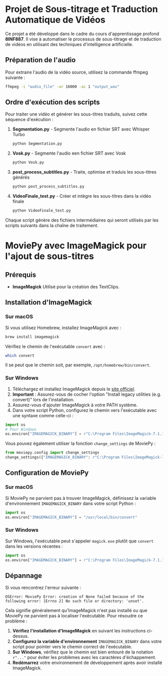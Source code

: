 # Projet de Sous-titrage et Traduction Automatique de Vidéos

Ce projet a été développé dans le cadre du cours d'apprentissage profond **8INF887**. Il vise à automatiser le processus de sous-titrage et de traduction de vidéos en utilisant des techniques d'intelligence artificielle.

## Préparation de l'audio

Pour extraire l'audio de la vidéo source, utilisez la commande ffmpeg suivante :

```bash
ffmpeg -i "audio_file" -ar 16000 -ac 1 "output_wav"
```

## Ordre d'exécution des scripts

Pour traiter une vidéo et générer les sous-titres traduits, suivez cette séquence d'exécution :

1. **Segmentation.py** - Segmente l'audio en fichier SRT avec Whisper Turbo
   ```bash
   python Segmentation.py
   ```

2. **Vosk.py** - Segmente l'audio een fichier SRT avec Vosk
   ```bash
   python Vosk.py
   ```

3. **post_process_subtitles.py** - Traite, optimise et traduis les sous-titres générés
   ```bash
   python post_process_subtitles.py
   ```

4. **VideoFinale_test.py** - Créer et intègre les sous-titres dans la vidéo finale
   ```bash
   python VideoFinale_test.py
   ```

Chaque script génère des fichiers intermédiaires qui seront utilisés par les scripts suivants dans la chaîne de traitement.

# MoviePy avec ImageMagick pour l'ajout de sous-titres

## Prérequis

* **ImageMagick** Utilisé pour la création des TextClips.

## Installation d'ImageMagick

### Sur macOS

Si vous utilisez Homebrew, installez ImageMagick avec :

```bash
brew install imagemagick
```

Vérifiez le chemin de l'exécutable `convert` avec :

```bash
which convert
```

Il se peut que le chemin soit, par exemple, `/opt/homebrew/bin/convert`.

### Sur Windows

1. Téléchargez et installez ImageMagick depuis le [site officiel](https://imagemagick.org/script/download.php#windows).
2. **Important** : Assurez-vous de cocher l'option "Install legacy utilities (e.g. convert)" lors de l'installation.
3. Assurez-vous d'ajouter ImageMagick à votre PATH système.
4. Dans votre script Python, configurez le chemin vers l'exécutable avec une syntaxe comme celle-ci :

```python
import os
# Pour Windows
os.environ["IMAGEMAGICK_BINARY"] = r"C:\Program Files\ImageMagick-7.1.1-Q16-HDRI\magick.exe"
```

Vous pouvez également utiliser la fonction `change_settings` de MoviePy :

```python
from moviepy.config import change_settings
change_settings({"IMAGEMAGICK_BINARY": r"C:\Program Files\ImageMagick-7.1.1-Q16-HDRI\magick.exe"})
```

## Configuration de MoviePy

### Sur macOS

Si MoviePy ne parvient pas à trouver ImageMagick, définissez la variable d'environnement `IMAGEMAGICK_BINARY` dans votre script Python :

```python
import os
os.environ["IMAGEMAGICK_BINARY"] = "/usr/local/bin/convert" 
```

### Sur Windows

Sur Windows, l'exécutable peut s'appeler `magick.exe` plutôt que `convert` dans les versions récentes :

```python
import os
os.environ["IMAGEMAGICK_BINARY"] = r"C:\Program Files\ImageMagick-7.1.1-Q16-HDRI\magick.exe"
```

## Dépannage

Si vous rencontrez l'erreur suivante :

```
OSError: MoviePy Error: creation of None failed because of the following error: [Errno 2] No such file or directory: 'unset'.
```

Cela signifie généralement qu'ImageMagick n'est pas installé ou que MoviePy ne parvient pas à localiser l'exécutable. Pour résoudre ce problème :

1. **Vérifiez l'installation d'ImageMagick** en suivant les instructions ci-dessus.
2. **Configurez la variable d'environnement** `IMAGEMAGICK_BINARY` dans votre script pour pointer vers le chemin correct de l'exécutable.
3. **Sur Windows**, vérifiez que le chemin est bien entouré de la notation `r"..."` pour éviter les problèmes avec les caractères d'échappement.
4. **Redémarrez** votre environnement de développement après avoir installé ImageMagick.